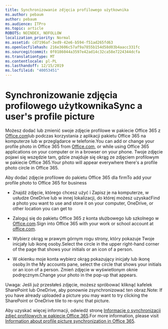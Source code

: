 ```yaml
---
title: Synchronizowanie zdjęcia profilowego użytkownika
ms.author: pebaum
author: pebaum
ms.audience: ITPro
ms.topic: article
ROBOTS: NOINDEX, NOFOLLOW
localization_priority: Normal
ms.assetid: cd7196af-3ed9-42e6-b594-f51ad265fd63
ms.openlocfilehash: 216e3606c57af9a7855b154d58d03b4aacc331fc
ms.sourcegitcommit: 0f0186044a3597e42ad14c32ca58e7224344dcfa
ms.translationtype: MT
ms.contentlocale: pl-PL
ms.lasthandoff: 12/15/2019
ms.locfileid: "40053451"
---
```

# <a name="sync-a-users-profile-picture"></a><span data-ttu-id="d411d-102">Synchronizowanie zdjęcia profilowego użytkownika</span><span class="sxs-lookup"><span data-stu-id="d411d-102">Sync a user's profile picture</span></span>

<span data-ttu-id="d411d-103">Możesz dodać lub zmienić swoje zdjęcie profilowe w pakiecie Office 365 z [Office.com](http://www.office.com)lub podczas korzystania z aplikacji pakietu Office 365 na komputerze lub w przeglądarce w telefonie.</span><span class="sxs-lookup"><span data-stu-id="d411d-103">You can add or change your profile photo in Office 365 from [Office.com](http://www.office.com), or while using Office 365 applications on your computer or in a browser on your phone.</span></span> <span data-ttu-id="d411d-104">Twoje zdjęcie pojawi się wszędzie tam, gdzie znajduje się okrąg ze zdjęciem profilowym w pakiecie Office 365.</span><span class="sxs-lookup"><span data-stu-id="d411d-104">Your photo will appear everywhere there's a profile photo circle in Office 365.</span></span>

<span data-ttu-id="d411d-105">Aby dodać zdjęcie profilowe do pakietu Office 365 dla firm</span><span class="sxs-lookup"><span data-stu-id="d411d-105">To add your profile photo to Office 365 for business</span></span>

- <span data-ttu-id="d411d-106">Znajdź zdjęcie, którego chcesz użyć i Zapisz je na komputerze, w usłudze OneDrive lub w innej lokalizacji, do której możesz uzyskać</span><span class="sxs-lookup"><span data-stu-id="d411d-106">Find a photo you want to use and store it on your computer, OneDrive, or other location you can get to</span></span>

- <span data-ttu-id="d411d-107">Zaloguj się do pakietu Office 365 z konta służbowego lub szkolnego w [Office.com](http://www.office.com).</span><span class="sxs-lookup"><span data-stu-id="d411d-107">Sign into Office 365 with your work or school account at [office.com](http://www.office.com).</span></span>

- <span data-ttu-id="d411d-108">Wybierz okrąg w prawym górnym rogu strony, który pokazuje Twoje inicjały lub ikonę osoby.</span><span class="sxs-lookup"><span data-stu-id="d411d-108">Select the circle in the upper right-hand corner of the page that shows your initials or an icon of a person.</span></span>

- <span data-ttu-id="d411d-109">W okienku moje konta wybierz okrąg pokazujący inicjały lub ikonę osoby.</span><span class="sxs-lookup"><span data-stu-id="d411d-109">In the My accounts pane, select the circle that shows your initials or an icon of a person.</span></span> <span data-ttu-id="d411d-110">Zmień zdjęcie w wyświetlonym oknie podręcznym.</span><span class="sxs-lookup"><span data-stu-id="d411d-110">Change your photo in the pop-up that appears.</span></span>

<span data-ttu-id="d411d-111">Uwaga: Jeśli już przesłałeś zdjęcie, możesz spróbować kliknąć kafelek SharePoint lub OneDrive, aby ponownie zsynchronizować ten obraz.</span><span class="sxs-lookup"><span data-stu-id="d411d-111">Note: If you have already uploaded a picture you may want to try clicking the SharePoint or OneDrive tile to re-sync that picture.</span></span>

<span data-ttu-id="d411d-112">Aby uzyskać więcej informacji, odwiedź stronę [Informacje o synchronizacji zdjęć profilowych w pakiecie Office 365](https://support.office.com/article/information-about-profile-picture-synchronization-in-office-365-20594d76-d054-4af4-a660-401133e3d48a).</span><span class="sxs-lookup"><span data-stu-id="d411d-112">For more information, please visit [Information about profile picture synchronization in Office 365](https://support.office.com/article/information-about-profile-picture-synchronization-in-office-365-20594d76-d054-4af4-a660-401133e3d48a).</span></span>
